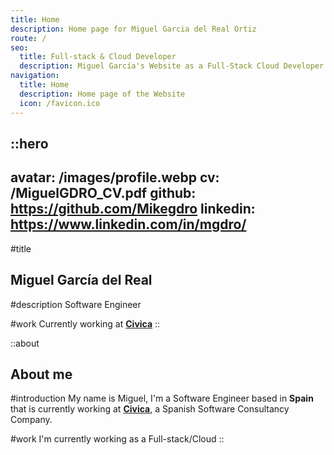 ```yaml
---
title: Home
description: Home page for Miguel Garcia del Real Ortiz
route: /
seo:
  title: Full-stack & Cloud Developer
  description: Miguel García's Website as a Full-Stack Cloud Developer
navigation:
  title: Home
  description: Home page of the Website
  icon: /favicon.ico
---
```


::hero
---
avatar: /images/profile.webp
cv: /MiguelGDRO_CV.pdf
github: https://github.com/Mikegdro
linkedin: https://www.linkedin.com/in/mgdro/
---
#title
## Miguel García del Real

#description
Software Engineer

#work
Currently working at [**Civica**](https://civica-soft.com/)
::

::about
## About me

#introduction
My name is Miguel, I'm a Software Engineer based in **Spain** that is currently working at [**Civica**](https://civica-soft.com), a Spanish Software Consultancy Company.

#work
I'm currently working as a Full-stack/Cloud
::
